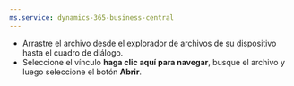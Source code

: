 ```yaml
---
ms.service: dynamics-365-business-central
---
```

- Arrastre el archivo desde el explorador de archivos de su dispositivo hasta el cuadro de diálogo.
- Seleccione el vínculo **haga clic aquí para navegar**, busque el archivo y luego seleccione el botón **Abrir**.